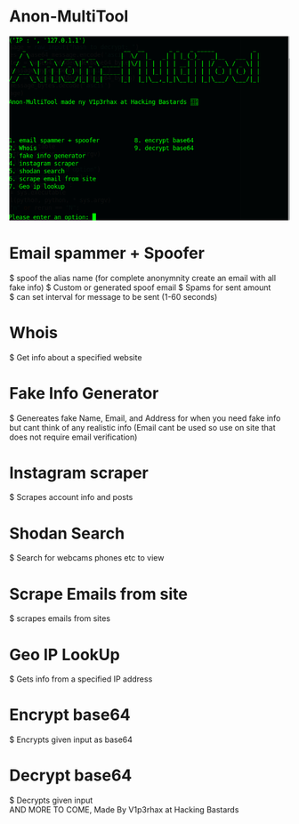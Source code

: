 # Anon-MultiTool
![GitHub Logo](tools.png)

# Email spammer + Spoofer 
  $ spoof the alias name (for complete anonymnity create an email with all fake info)
  $ Custom or generated spoof email
  $ Spams for sent amount                                                                                       
  $ can set interval for message to be sent (1-60 seconds)
# Whois
  $ Get info about a specified website
# Fake Info Generator
  $ Genereates fake Name, Email, and Address for when you need fake info but cant think of any realistic info (Email cant be used so use on site that does not require email verification)
# Instagram scraper
  $ Scrapes account info and posts
# Shodan Search
  $ Search for webcams phones etc to view 
# Scrape Emails from site 
  $ scrapes emails from sites
# Geo IP LookUp
  $ Gets info from a specified IP address
# Encrypt base64                                                                                                   
  $ Encrypts given input as base64                                                                                  
# Decrypt base64                                                                                
  $ Decrypts given input                                                                                            
  AND MORE TO COME, Made By V1p3rhax at Hacking Bastards  
